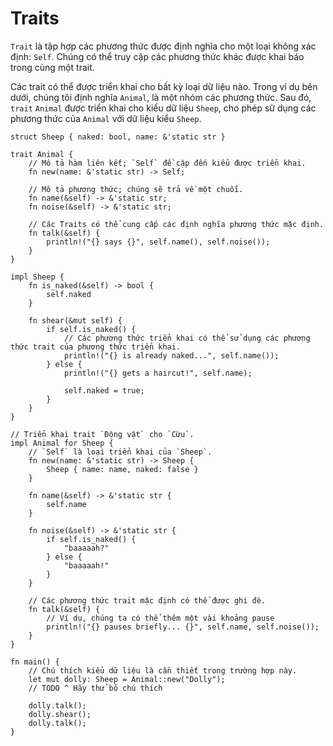 # Traits

`Trait` là tập hợp các phương thức được định nghĩa cho một loại không xác định: `Self`. Chúng có thể truy cập các phương thức khác được khai báo trong cùng một trait.

Các trait có thể được triển khai cho bất kỳ loại dữ liệu nào. Trong ví dụ bên dưới, chúng tôi định nghĩa `Animal`, là một nhóm các phương thức. Sau đó, `trait` `Animal`  được triển khai cho kiểu dữ liệu `Sheep`, cho phép sử dụng các phương thức của `Animal` với dữ liệu kiểu `Sheep`.

```rust,editable
struct Sheep { naked: bool, name: &'static str }

trait Animal {
    // Mô tả hàm liên kết; `Self` đề cập đến kiểu được triển khai.
    fn new(name: &'static str) -> Self;

    // Mô tả phương thức; chúng sẽ trả về một chuỗi.
    fn name(&self) -> &'static str;
    fn noise(&self) -> &'static str;

    // Các Traits có thể cung cấp các định nghĩa phương thức mặc định.
    fn talk(&self) {
        println!("{} says {}", self.name(), self.noise());
    }
}

impl Sheep {
    fn is_naked(&self) -> bool {
        self.naked
    }

    fn shear(&mut self) {
        if self.is_naked() {
            // Các phương thức triển khai có thể sử dụng các phương thức trait của phương thức triển khai.
            println!("{} is already naked...", self.name());
        } else {
            println!("{} gets a haircut!", self.name);

            self.naked = true;
        }
    }
}

// Triển khai trait `Động vật` cho `Cừu`.
impl Animal for Sheep {
    // `Self` là loại triển khai của `Sheep`.
    fn new(name: &'static str) -> Sheep {
        Sheep { name: name, naked: false }
    }

    fn name(&self) -> &'static str {
        self.name
    }

    fn noise(&self) -> &'static str {
        if self.is_naked() {
            "baaaaah?"
        } else {
            "baaaaah!"
        }
    }
    
    // Các phương thức trait mặc định có thể được ghi đè.
    fn talk(&self) {
        // Ví dụ, chúng ta có thể thêm một vài khoảng pause
        println!("{} pauses briefly... {}", self.name, self.noise());
    }
}

fn main() {
    // Chú thích kiểu dữ liệu là cần thiết trong trường hợp này.
    let mut dolly: Sheep = Animal::new("Dolly");
    // TODO ^ Hãy thử bỏ chú thích

    dolly.talk();
    dolly.shear();
    dolly.talk();
}
```
